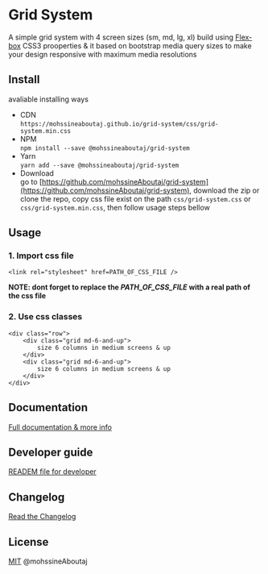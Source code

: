 # Grid System

A simple grid system with 4 screen sizes (sm, md, lg, xl) build using [Flex-box](https://www.w3schools.com/css/css3_flexbox.asp) CSS3 prooperties & it based on bootstrap media query sizes to make your design responsive with maximum media resolutions

## Install
avaliable installing ways
+ CDN  
```https://mohssineaboutaj.github.io/grid-system/css/grid-system.min.css```
+ NPM  
```npm install --save @mohssineaboutaj/grid-system```
+ Yarn  
```yarn add --save @mohssineaboutaj/grid-system```
+ Download  
go to [https://github.com/mohssineAboutaj/grid-system](https://github.com/mohssineAboutaj/grid-system), download the zip or clone the repo, copy css file exist on the path `css/grid-system.css` or `css/grid-system.min.css`, then follow usage steps bellow

## Usage

### 1. Import css file
``<link rel="stylesheet" href=PATH_OF_CSS_FILE />``

**NOTE: dont forget to replace the ***PATH_OF_CSS_FILE*** with a real path of the css file**

### 2. Use css classes
```
<div class="row">
	<div class="grid md-6-and-up">
		size 6 columns in medium screens & up
	</div>
	<div class="grid md-6-and-up">
		size 6 columns in medium screens & up
	</div>
</div>
```

## Documentation
[Full documentation & more info](https://mohssineAboutaj.github.io/grid-system/)

## Developer guide
[READEM file for developer](./README.dev.md)

## Changelog
[Read the Changelog](./CHANGELOG.md)

## License
[MIT](https://en.wikipedia.org/wiki/MIT_LICENSE) @mohssineAboutaj
